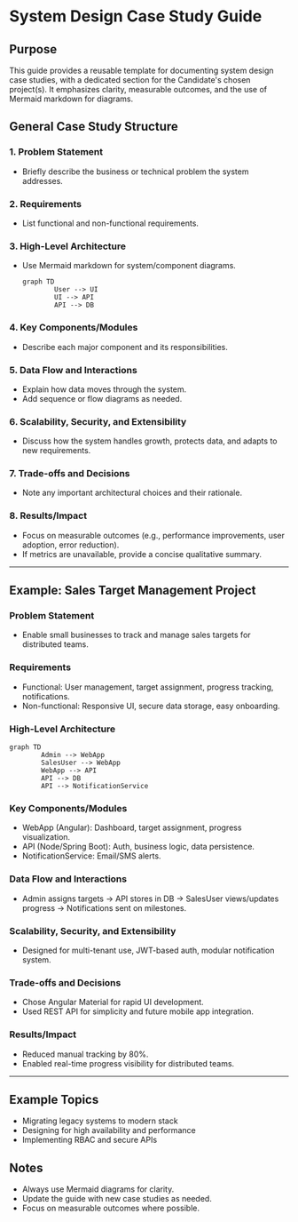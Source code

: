 
# System Design Case Study Guide

## Purpose
This guide provides a reusable template for documenting system design case studies, with a dedicated section for the Candidate's chosen project(s). It emphasizes clarity, measurable outcomes, and the use of Mermaid markdown for diagrams.

## General Case Study Structure

### 1. Problem Statement
- Briefly describe the business or technical problem the system addresses.

### 2. Requirements
- List functional and non-functional requirements.

### 3. High-Level Architecture
- Use Mermaid markdown for system/component diagrams.
	```mermaid
	graph TD
			User --> UI
			UI --> API
			API --> DB
	```

### 4. Key Components/Modules
- Describe each major component and its responsibilities.

### 5. Data Flow and Interactions
- Explain how data moves through the system.
- Add sequence or flow diagrams as needed.

### 6. Scalability, Security, and Extensibility
- Discuss how the system handles growth, protects data, and adapts to new requirements.

### 7. Trade-offs and Decisions
- Note any important architectural choices and their rationale.

### 8. Results/Impact
- Focus on measurable outcomes (e.g., performance improvements, user adoption, error reduction).
- If metrics are unavailable, provide a concise qualitative summary.

---

## Example: Sales Target Management Project

### Problem Statement
- Enable small businesses to track and manage sales targets for distributed teams.

### Requirements
- Functional: User management, target assignment, progress tracking, notifications.
- Non-functional: Responsive UI, secure data storage, easy onboarding.

### High-Level Architecture
```mermaid
graph TD
		Admin --> WebApp
		SalesUser --> WebApp
		WebApp --> API
		API --> DB
		API --> NotificationService
```

### Key Components/Modules
- WebApp (Angular): Dashboard, target assignment, progress visualization.
- API (Node/Spring Boot): Auth, business logic, data persistence.
- NotificationService: Email/SMS alerts.

### Data Flow and Interactions
- Admin assigns targets → API stores in DB → SalesUser views/updates progress → Notifications sent on milestones.

### Scalability, Security, and Extensibility
- Designed for multi-tenant use, JWT-based auth, modular notification system.

### Trade-offs and Decisions
- Chose Angular Material for rapid UI development.
- Used REST API for simplicity and future mobile app integration.

### Results/Impact
- Reduced manual tracking by 80%.
- Enabled real-time progress visibility for distributed teams.

---

## Example Topics
- Migrating legacy systems to modern stack
- Designing for high availability and performance
- Implementing RBAC and secure APIs

## Notes
- Always use Mermaid diagrams for clarity.
- Update the guide with new case studies as needed.
- Focus on measurable outcomes where possible.
